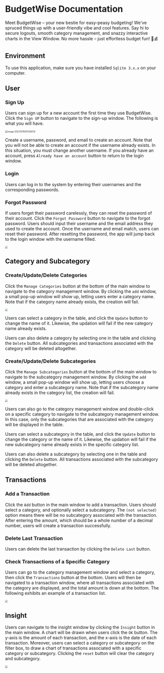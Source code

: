 # BudgetWise Documentation

Meet BudgetWise – your new bestie for easy-peasy budgeting! We've spruced things up with a user-friendly vibe and cool features. Say hi to secure logouts, smooth category management, and snazzy interactive charts in the View Window. No more hassle – just effortless budget fun! 🚀💰

## Environment

To use this application, make sure you have installed `Sqlite 3.x.x` on your computer.

## User

### Sign Up

Users can sign up for a new account the first time they use BudgetWise. Click the `Sign UP` button to navigate to the sign-up window. The following is what you will have.

<img src="./img/sign_up_window.png" alt="image-20231215001326312" style="zoom:50%;" />

Create a username, password, and email to create an account. Note that you will not be able to create an account if the username already exists. In this situation, you must change another username. If you already have an account, press `Already have an account` button to return to the login window.

### Login

Users can log in to the system by entering their usernames and the corresponding passwords.

### Forgot Password

If users forget their password carelessly, they can reset the password of their account. Click the `Forgot Password` button to navigate to the forgot password. Users should input their username and the email address they used to create the account. Once the username and email match, users can reset their password. After resetting the password, the app will jump back to the login window with the username filled.

<img src="./img/forgot_password_window.png" style="zoom:50%;" />

## Category and Subcategory

### Create/Update/Delete Categories

Click the `Manage Categories` button at the bottom of the main window to navigate to the category management window. By clicking the `add` window, a small pop-up window will show up, letting users enter a category name. Note that if the category name already exists, the creation will fail.

<img src="./img/category_management_window.png" style="zoom:50%;" />

Users can select a category in the table, and click the `Update` button to change the name of it. Likewise, the updation will fail if the new category name already exists.

Users can also delete a category by selecting one in the table and clicking the `Delete` button. All subcategories and transactions associated with the category will be deleted altogether.

### Create/Update/Delete Subcategories

Click the `Manage Subcategories` button at the bottom of the main window to navigate to the subcategory management window. By clicking the `add` window, a small pop-up window will show up, letting users choose a category and enter a subcategory name. Note that if the subcategory name already exists in the category list, the creation will fail.

<img src="./img/subcategory_management_window.png" style="zoom:50%;" />

Users can also go to the category management window and double-click on a specific category to navigate to the subcategory management window. In this case, only the subcategories that are associated with the category will be displayed in the table.

Users can select a subcategory in the table, and click the `Update` button to change the category or the name of it. Likewise, the updation will fail if the new subcategory name already exists in the specific category list.

Users can also delete a subcategory by selecting one in the table and clicking the `Delete` button. All transactions associated with the subcategory will be deleted altogether.

## Transactions

### Add a Transaction

Click the `Add` button in the main window to add a transaction. Users should select a category, and optionally select a subcategory. The `(not selected)` option means there will be no subcategory associated with the transaction. After entering the amount, which should be a whole number of a decimal number, users will create a transaction successfully.

### Delete Last Transaction

Users can delete the last transaction by clicking the  `Delete Last` button.

### Check Transactions of a Specific Category 

Users can go to the category management window and select a category, then click the `Transactions` button at the bottom. Users will then be navigated to a transaction window, where all transactions associated with the category are displayed, and the total amount is down at the bottom. The following exhibits an example of a transaction list.

<img src="./img/transactions_window.png" style="zoom:50%;" />

## Insight

Users can navigate to the insight window by clicking the `Insight` button in the main window. A chart will be drawn when users click the `OK` button. The y-axis is the amount of each transaction, and the x-axis is the date of each transaction. Moreover, users can select a  category or subcategory on the filter box, to draw a chart of transactions associated with a specific category or subcategory. Clicking the `reset` button will clear the category and subcategory.

<img src="./img/insight_window.png" style="zoom:50%;" />